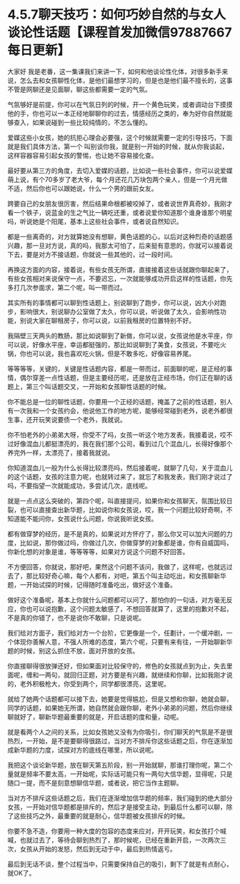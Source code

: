 # 4.5.7聊天技巧：如何巧妙自然的与女人谈论性话题【课程首发加微信97887667 每日更新】

大家好 我是老番，这一集课我们来讲一下，如何和他谈论性化体，对很多新手来说，怎么去和女孩聊性化体，是他们最想学习的，但是也是他们最不擅长的，这事不管是网聊还是见面聊，聊这些都需要一定的气氛。

气氛够好是前提，你可以在气氛日列的时候，开一个黄色玩笑，或者调动台下摸摸他的手，你也可以一本正经地聊聊你的过去，情感经历之类的，奉为好你自然就能够查入，如果说碰到一些比较纯情的，不怎么懂的。

爱媒这些小女孩，她的抗拒心理会必要强，这个时候就需要一定的引导技巧，下面就是我们具体方法，第一个 叫别谈你我，就是别一开始的时候，就从你我谈起，这样容器容易引起女孩的警惕，也让她不容易接化查。

最好要从第三方的角度，去切入爱媒的话题，比如说一些社会事件，你可以说爱媒萌上说，有个70多岁了老大爷，每个月还花几万块包两个亲人，但是一个月光做不适，然后你也可以跟她说，什么一个男的跟前女友。

跨要自己的女朋友很厉害，然后结果命根都被咬掉了，或者说世界真奇妙，我刚才看一个铁子，说蓝金的生之气比一辆吃还重，或者说爱你知道那个谁身谁那个明星吗，听说她是个阳尾，基本上这些社会事件，或者说自然知识。

都是一些离奇的，对方就算她没有想聊，黄色话题的心，以后对这种烈奇的话题感兴趣，那一旦对方说，真的吗，我那太可怕了，后来挺有意思的，你就可以接着说下去，要是对方不接话题，你就说一些其他的，过一段时间。

再换这方面的内容，接着说，有些女孩无所谓，直接接着这些话就跟你聊起来了，有些女孩相对来说保守一点，不要迟忘，一次就能够成功开启这样的性话题，你先多打几次参面求，第二个呢，叫一带而过。

其实所有的事情都可以聊到性话题上，别说聊到了跑步，你可以说，凶大小对跑步，影响很大，别说聊办公室做了太久，你可以说，听说做了太久，会影响性功能，别说大家在聊租房子，你可以说，以前我租房的位置特别不好。

我隔壁三天两头的教肠，那比如说聊到了新做，你可以说，女孩说他是水平座，你可以说，好像水平座，幸运都挺强的，那比如说聊到了美食，女孩说，不要吃火锅，你也可以说，我也喜欢吃火锅，但是不敢多吃，好像容易养尾。

等等等等，关键的，关键是性话题内容，都是一带而过，前面聊的呢，是正经的事情，偶尔穿差一点性话题，但是主要经历呢，还是放在正经市场，你们正在聊的话题上，第三个叫话题交叉，一开始和女孩聊性话题的时候。

你不能总是一位的聊性话题，你要用一个正经的话题，掩盖了之前的性话题，别人有一次我和一个女孩约会，他说他工作的地方呢，能够经常碰到老外，说老外都很生事，还开玩笑说要债一个老外，我就说。

你不怕老外的小弟弟大呀，你受不了吗，女孩一听这个地方发表，我接着说，哎不过好像混血儿都挺漂亮的，我在我们那个公司，看到过几个混血儿，长得好像那个养完外一样，太漂亮了，接着我就说。

你知道混血儿一般为什么长得比较漂亮吗，然后接着呢，就聊了几句，关于混血儿的这个话题，女孩的注意力呢，也就转过来了，就忘了和我发表，我们刚才说过了吗，不要指望一次就能成功，多尝试几次，底线呢。

就是一点点这么突破的，第四个呢，叫直接提问，如果你和女孩聊天，氛围比较日裂，也可以直接查出新华题，比如说你和女孩说，哎，我一个问题比较好奇啊，不知道能不能问你，女孩说什么问题，你说我听说女孩。

都有做穿梦的经历，是不是真的，如果说对方怀疗了，那么你又可以加大问题的力度，比如说，那你做过吗，你做过几次，你做穿梦的对象都是谁，你有自威国吗，你新化想的对象是谁，等等等等，如果对方说这个问题不好回答。

不方便回答，你就说，那好吧，果然这个问题不该问，我做了，这样呢，也就远过去了，那比较好奇心嘛，每个人都有，对吧，第五个叫主动吃出，和女孩聊新华题，一开始试探的时候，记得随时准备吃出，做好这个准备。

做好这个准备呢，基本上你就什么问题都可以问了，那怕你的一句话，对方毫无反应，你也可以说抱歉，这个问题太敏感了，不想回答就算了，这里的抱歉对不起，不是真的你错了，也不是说你不敢聊，只是说呢。

我们给对方面子，我们给对方一个台阶，它更像是一个，任劃计，一个缓冲剧，一个体现你善解人意，不强人所难的态度，第六个呢，只要有来有往，一开始聊新华题的时候，别这么抓住不放，面对开放的女孩。

你直接聊得很放弹还好，但如果面对比较保守的，修色的女孩就点到为止，失去里面呢，缠和一两句，就回归正题，对方要是有兴趣，就继续和你聊，比如我刚才说的，老外积极枪大，你受到两个，同学都很漂亮，这里呢。

就给了她两个话题都可以接下去，她要是觉得尴尬，但是又想和你聊，她就会聊，同学的话题，如果她无所谓，她自然就会跟你聊，老外小弟弟的问题，然后你继续聊就好了，聊新华题最重要的就是，开启话题的度和量，动呢。

就是看两个人之间的关系，比如女孩她又没有为你吸引，你们聊天的气氛是不是很热烈，一开始，是不是要聊得很路过，当对方不排斥你这些话题之后，你在逐渐加成新华题的力度，试探对方的底线在哪里，所以说呢。

我把这个谈论新华题，放在聊天第五阶段，别一开始就聊，那谁打理你呢，第二个量就是频率不要太高，一开始呢，实际话可能只有一两句大信华题，显得呢，只是随口一提，而不是刻意想聊信华题，或者说，把它当作主题聊。

当对方不排斥这些话题之后，我们在逐渐增加信华题的频率，我们碰到的绝大部分女孩，一开始对信华题都是排斥的，然后才是接受主动，到最后什么都可以聊，除了这些技巧之外，最重要的就是耐心，信华题被女孩排斥的时候。

你要不急不造，你要用一种大度的包容的态度来应对，开开玩笑，和女孩打个喊喊，也就过去了，等待会聊到热烈了，那时候呢，已经在重新开启，一次两次三次，女孩从开始的发怒，然后到无动于中，最后到热情返亏。

最后到无话不谈，整个过程当中，只需要保持自己的吸引，剩下了就是有点耐心，就OK了。